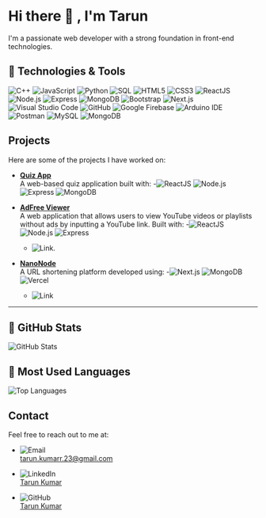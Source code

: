 # Hi there 👋 , I'm Tarun
I'm a passionate web developer with a strong foundation in front-end technologies.

## 🚀 Technologies & Tools

![C++](https://img.shields.io/badge/-C++-00599C?style=flat&logo=c%2B%2B&logoColor=white) 
![JavaScript](https://img.shields.io/badge/JavaScript-ES6+-F7DF1E?style=flat&logo=javascript&logoColor=white) 
![Python](https://img.shields.io/badge/-Python-3776AB?style=flat&logo=python&logoColor=white) 
![SQL](https://img.shields.io/badge/SQL-003B57?style=flat&logo=mysql&logoColor=white)
![HTML5](https://img.shields.io/badge/HTML5-E34F26?style=flat&logo=html5&logoColor=white) 
![CSS3](https://img.shields.io/badge/CSS3-1572B6?style=flat&logo=css3&logoColor=white) 
![ReactJS](https://img.shields.io/badge/ReactJS-61DAFB?style=flat&logo=react&logoColor=white) 
![Node.js](https://img.shields.io/badge/Node.js-339933?style=flat&logo=node.js&logoColor=white) 
![Express](https://img.shields.io/badge/Express-000000?style=flat&logo=express&logoColor=white) 
![MongoDB](https://img.shields.io/badge/MongoDB-47A248?style=flat&logo=mongodb&logoColor=white)
![Bootstrap](https://img.shields.io/badge/Bootstrap-563D7C?style=flat&logo=bootstrap&logoColor=white) 
![Next.js](https://img.shields.io/badge/Next.js-000000?style=flat&logo=next.js&logoColor=white)
![Visual Studio Code](https://img.shields.io/badge/Visual_Studio_Code-007ACC?style=flat&logo=visual-studio-code&logoColor=white) 
![GitHub](https://img.shields.io/badge/GitHub-181717?style=flat&logo=github&logoColor=white) 
![Google Firebase](https://img.shields.io/badge/Firebase-FFCA28?style=flat&logo=firebase&logoColor=white) 
![Arduino IDE](https://img.shields.io/badge/Arduino_IDE-00979D?style=flat&logo=arduino&logoColor=white) 
![Postman](https://img.shields.io/badge/Postman-FF6C37?style=flat&logo=postman&logoColor=white)
![MySQL](https://img.shields.io/badge/MySQL-00618A?style=flat&logo=mysql&logoColor=white) 
![MongoDB](https://img.shields.io/badge/MongoDB-47A248?style=flat&logo=mongodb&logoColor=white)


## Projects

Here are some of the projects I have worked on:

- **[Quiz App](https://github.com/tarunchauhan707/Quiz-App)**  
  A web-based quiz application built with:
  -![ReactJS](https://img.shields.io/badge/ReactJS-61DAFB?style=flat&logo=react&logoColor=white)
  ![Node.js](https://img.shields.io/badge/Node.js-339933?style=flat&logo=node.js&logoColor=white)
  ![Express](https://img.shields.io/badge/Express-000000?style=flat&logo=express&logoColor=white)
  ![MongoDB](https://img.shields.io/badge/MongoDB-47A248?style=flat&logo=mongodb&logoColor=white)  

- **[AdFree Viewer](https://github.com/tarunchauhan707/Ad-Free-Youtube)**  
  A web application that allows users to view YouTube videos or playlists without ads by inputting a YouTube link. Built with:
   -![ReactJS](https://img.shields.io/badge/ReactJS-61DAFB?style=flat&logo=react&logoColor=white)
   ![Node.js](https://img.shields.io/badge/Node.js-339933?style=flat&logo=node.js&logoColor=white)
   ![Express](https://img.shields.io/badge/Express-000000?style=flat&logo=express&logoColor=white)
   - ![Link](https://ad-free-youtube-j1ou.vercel.app/).

- **[NanoNode](https://github.com/tarunchauhan707/NanoNode)**  
  A URL shortening platform developed using:
   -![Next.js](https://img.shields.io/badge/Next.js-000000?style=flat&logo=next.js&logoColor=white)
   ![MongoDB](https://img.shields.io/badge/MongoDB-47A248?style=flat&logo=mongodb&logoColor=white)
   ![Vercel](https://img.shields.io/badge/Vercel-000000?style=flat&logo=vercel&logoColor=white)
  - ![Link](https://github.com/tarunchauhan707/NanoNode)


---

## 🚀 GitHub Stats

![GitHub Stats](https://github-readme-stats.vercel.app/api?username=tarunchauhan707&show_icons=true&count_private=true&hide=prs&theme=radical)

## 🚀 Most Used Languages

![Top Languages](https://github-readme-stats.vercel.app/api/top-langs/?username=tarunchauhan707&layout=compact&theme=radical)
## Contact

Feel free to reach out to me at:
- ![Email](https://img.shields.io/badge/Email-tarun.kumarr.23%40gmail.com-blue?style=flat&logo=gmail&logoColor=white)  
  [tarun.kumarr.23@gmail.com](mailto:tarun.kumarr.23@gmail.com)

- ![LinkedIn](https://img.shields.io/badge/LinkedIn-Tarun_Kumar-0077B5?style=flat&logo=linkedin&logoColor=white)  
  [Tarun Kumar](https://www.linkedin.com/in/tarun-kumar-57a2a7255/)

- ![GitHub](https://img.shields.io/badge/GitHub-Tarun_Kumar-181717?style=flat&logo=github&logoColor=white)  
  [Tarun Kumar](https://github.com/tarunchauhan707)
